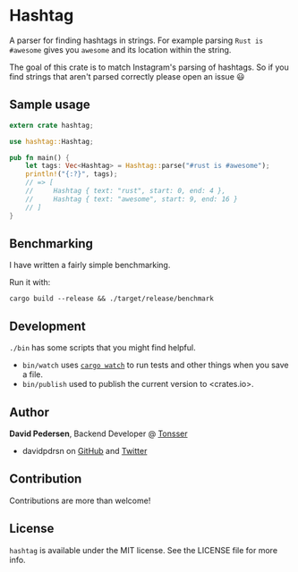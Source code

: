# Hashtag

A parser for finding hashtags in strings. For example parsing `Rust is #awesome` gives you `awesome` and its location within the string.

The goal of this crate is to match Instagram's parsing of hashtags. So if you find strings that aren't parsed correctly please open an issue 😃

## Sample usage

```rust
extern crate hashtag;

use hashtag::Hashtag;

pub fn main() {
    let tags: Vec<Hashtag> = Hashtag::parse("#rust is #awesome");
    println!("{:?}", tags);
    // => [
    //     Hashtag { text: "rust", start: 0, end: 4 },
    //     Hashtag { text: "awesome", start: 9, end: 16 }
    // ]
}
```

## Benchmarking

I have written a fairly simple benchmarking.

Run it with:

    cargo build --release && ./target/release/benchmark

## Development

`./bin` has some scripts that you might find helpful.

- `bin/watch` uses [`cargo watch`](https://github.com/passcod/cargo-watch) to run tests and other things when you save a file.
- `bin/publish` used to publish the current version to <crates.io>.

## Author

**David Pedersen**, Backend Developer @ [Tonsser](https://github.com/tonsser)

- davidpdrsn on [GitHub](https://github.com/davidpdrsn) and [Twitter](https://twitter.com/davidpdrsn)

## Contribution

Contributions are more than welcome!

## License

`hashtag` is available under the MIT license. See the LICENSE file for more info.
